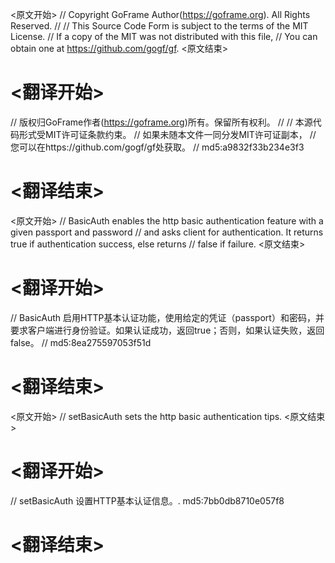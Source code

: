 
<原文开始>
// Copyright GoFrame Author(https://goframe.org). All Rights Reserved.
//
// This Source Code Form is subject to the terms of the MIT License.
// If a copy of the MIT was not distributed with this file,
// You can obtain one at https://github.com/gogf/gf.
<原文结束>

# <翻译开始>
// 版权归GoFrame作者(https://goframe.org)所有。保留所有权利。
//
// 本源代码形式受MIT许可证条款约束。
// 如果未随本文件一同分发MIT许可证副本，
// 您可以在https://github.com/gogf/gf处获取。
// md5:a9832f33b234e3f3
# <翻译结束>


<原文开始>
// BasicAuth enables the http basic authentication feature with a given passport and password
// and asks client for authentication. It returns true if authentication success, else returns
// false if failure.
<原文结束>

# <翻译开始>
// BasicAuth 启用HTTP基本认证功能，使用给定的凭证（passport）和密码，并要求客户端进行身份验证。如果认证成功，返回true；否则，如果认证失败，返回false。
// md5:8ea275597053f51d
# <翻译结束>


<原文开始>
// setBasicAuth sets the http basic authentication tips.
<原文结束>

# <翻译开始>
// setBasicAuth 设置HTTP基本认证信息。. md5:7bb0db8710e057f8
# <翻译结束>

